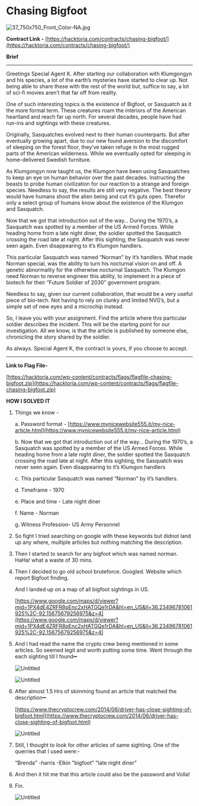 # Chasing Bigfoot

![37_750x750_Front_Color-NA.jpg](Chasing%20Bigfoot%20ef0f3eb28bfb443abfaf216350c85781/37_750x750_Front_Color-NA.jpg)

**Contract Link -** [https://hacktoria.com/contracts/chasing-bigfoot/](https://hacktoria.com/contracts/chasing-bigfoot/)

**Brief**

---

Greetings Special Agent K. After starting our collaboration with Klumgongyn and his species, a lot of the earth’s mysteries have started to clear up. Not being able to share these with the rest of the world but, suffice to say, a lot of sci-fi movies aren’t that far off from reality.

One of such interesting topics is the existence of Bigfoot, or Sasquatch as it the more formal term. These creatures roam the interiors of the American heartland and reach far up north. For several decades, people have had run-ins and sightings with these creatures.

Originally, Sasquatches evolved next to their human counterparts. But after eventually growing apart, due to our new found aversion to the discomfort of sleeping on the forest floor, they’ve taken refuge in the most rugged parts of the American wilderness. While we eventually opted for sleeping in home-delivered Swedish furniture.

As Klumgongyn now taught us, the Klumgon have been using Sasquatches to keep an eye on human behavior over the past decades. Instructing the beasts to probe human civilization for our reaction to a strange and foreign species. Needless to say, the results are still very negative. The best theory would have humans shoot the alien being and cut it’s guts open. Therefor only a select group of humans know about the existence of the Klumgon and Sasquatch.

Now that we got that introduction out of the way… During the 1970’s, a Sasquatch was spotted by a member of the US Armed Forces. While heading home from a late night diner, the soldier spotted the Sasquatch crossing the road late at night. After this sighting, the Sasquatch was never seen again. Even disappearing to it’s Klumgon handlers.

This particular Sasquatch was named “Norman” by it’s handlers. What made Norman special, was the ability to turn his nocturnal vision on and off. A genetic abnormality for the otherwise nocturnal Sasquatch. The Klumgon need Norman to reverse engineer this ability, to implement in a piece of biotech for their “Future Soldier of 2030” government program.

Needless to say, given our current collaboration, that would be a very useful piece of bio-tech. Not having to rely on clunky and limited NVG’s, but a simple set of new eyes and a microchip instead.

So, I leave you with your assignment. Find the article where this particular soldier describes the incident. This will be the starting point for our investigation. All we know, is that the article is published by someone else, chronicling the story shared by the soldier.

As always. Special Agent K, the contract is yours, if you choose to accept.

---

**Link to Flag File-** 

[https://hacktoria.com/wp-content/contracts/flags/flagfile-chasing-bigfoot.zip](https://hacktoria.com/wp-content/contracts/flags/flagfile-chasing-bigfoot.zip)

**HOW I SOLVED IT**

1. Things we know -

    a.   Password format - [https://www.mynicewebsite555.it/my-nice-article.html](https://www.mynicewebsite555.it/my-nice-article.html)
    
    b.   Now that we got that introduction out of the way… During the 1970’s, a Sasquatch was spotted by a member of the US Armed Forces. While heading home from a late night diner, the soldier spotted the Sasquatch crossing the road late at night. After this sighting, the Sasquatch was never seen again. Even disappearing to it’s Klumgon handlers
        
    c.   This particular Sasquatch was named “Norman” by it’s handlers.
        
    d.   Timeframe - 1970
        
    e.   Place and time - Late night diner
        
    f.   Name - Norman
        
    g.   Witness Profession- US Army Personnel 
        
2. So fight I tried searching on google with these keywords but didnot land up any where, multiple articles but nothing matching the description.
3. Then I started to search for any bigfoot which was named norman. HaHa! what a waste of 30 mins.
4. Then I decided to go old school bruteforce. Googled. Website which report Bigfoot finding.
    
    And I landed up on a map of all bigfoot sightings in US.
    
    [https://www.google.com/maps/d/viewer?mid=1PX4dE4ZRFR8pEnc2xHATGQe1rDA&hl=en_US&ll=36.23496781061925%2C-92.15675679256975&z=4](https://www.google.com/maps/d/viewer?mid=1PX4dE4ZRFR8pEnc2xHATGQe1rDA&hl=en_US&ll=36.23496781061925%2C-92.15675679256975&z=4)
    
5.  And I had read the name the crypto crew being mentioned in some articles. So seemed legit and worth putting some time. Went through the each sighting till I found➖
    
    ![Untitled](Chasing%20Bigfoot%20ef0f3eb28bfb443abfaf216350c85781/Untitled.png)
    
    ![Untitled](Chasing%20Bigfoot%20ef0f3eb28bfb443abfaf216350c85781/Untitled%201.png)
    
6.  After almost 1.5 Hrs of skimming found an article that matched the description➖
    
    [https://www.thecryptocrew.com/2014/06/driver-has-close-sighting-of-bigfoot.html](https://www.thecryptocrew.com/2014/06/driver-has-close-sighting-of-bigfoot.html)
    
    ![Untitled](Chasing%20Bigfoot%20ef0f3eb28bfb443abfaf216350c85781/Untitled%202.png)
    
7.  Still, I thought to look for other articles of same sighting. One of the querries that I used were:-
    
    "Brenda" -harris -Elkin "bigfoot" "late night diner"
    
8.  And then it hit me that this article could also be the password and Volla!
    
9.  Fin.
    
    ![Untitled](Chasing%20Bigfoot%20ef0f3eb28bfb443abfaf216350c85781/Untitled%203.png)

